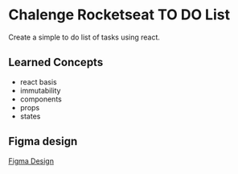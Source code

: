 # Chalenge Rocketseat TO DO List
Create a simple to do list of tasks using react.

## Learned Concepts
* react basis
* immutability
* components 
* props
* states

## Figma design 
[Figma Design](https://www.figma.com/file/0n0zDN7zbzhRbaEO74Xesx/ToDo-List/duplicate?node-id=0%3A1)
